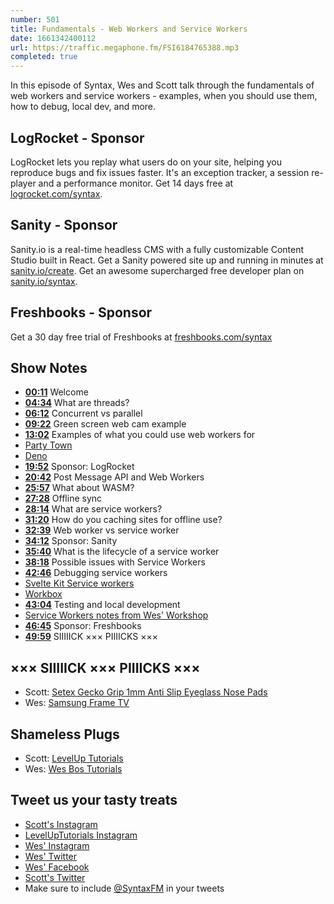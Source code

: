 ```yaml
---
number: 501
title: Fundamentals - Web Workers and Service Workers
date: 1661342400112
url: https://traffic.megaphone.fm/FSI6184765388.mp3
completed: true
---
```


In this episode of Syntax, Wes and Scott talk through the fundamentals of web workers and service workers - examples, when you should use them, how to debug, local dev, and more.

## LogRocket  - Sponsor

LogRocket lets you replay what users do on your site, helping you reproduce bugs and fix issues faster. It's an exception tracker, a session re-player and a performance monitor. Get 14 days free at [logrocket.com/syntax](https://logrocket.com/syntax).

## Sanity - Sponsor

Sanity.io is a real-time headless CMS with a fully customizable Content Studio built in React. Get a Sanity powered site up and running in minutes at [sanity.io/create](https://www.sanity.io/create). Get an awesome supercharged free developer plan on [sanity.io/syntax](https://www.sanity.io/syntax).

## Freshbooks - Sponsor

Get a 30 day free trial of Freshbooks at [freshbooks.com/syntax](https://freshbooks.com/syntax)

## Show Notes

* **[00:11](#t=00:11)** Welcome
* **[04:34](#t=04:34)** What are threads?
* **[06:12](#t=06:12)** Concurrent vs parallel
* **[09:22](#t=09:22)** Green screen web cam example
* **[13:02](#t=13:02)** Examples of what you could use web workers for
* [Party Town](https://partytown.builder.io)
* [Deno](https://deno.land)
* **[19:52](#t=19:52)** Sponsor: LogRocket
* **[20:42](#t=20:42)** Post Message API and Web Workers
* **[25:57](#t=25:57)** What about WASM?
* **[27:28](#t=27:28)** Offline sync
* **[28:14](#t=28:14)** What are service workers?
* **[31:20](#t=31:20)** How do you caching sites for offline use?
* **[32:39](#t=32:39)** Web worker vs service worker
* **[34:12](#t=34:12)** Sponsor: Sanity
* **[35:40](#t=35:40)** What is the lifecycle of a service worker
* **[38:18](#t=38:18)** Possible issues with Service Workers
* **[42:46](#t=42:46)** Debugging service workers
* [Svelte Kit Service workers](https://kit.svelte.dev/docs/service-workers)
* [Workbox](https://developer.chrome.com/docs/workbox/)
* **[43:04](#t=43:04)** Testing and local development
* [Service Workers notes from Wes' Workshop](https://github.com/wesbos/Web-App-Workshop/blob/master/notes/08%20-%20Offline%20Support%20with%20Service%20Workers.md)
* **[46:45](#t=46:45)** Sponsor: Freshbooks
* **[49:59](#t=49:59)** SIIIIICK ××× PIIIICKS ×××

## ××× SIIIIICK ××× PIIIICKS ×××

* Scott: [Setex Gecko Grip 1mm Anti Slip Eyeglass Nose Pads](https://amzn.to/3w1LFZB)
* Wes: [Samsung Frame TV](https://amzn.to/3dvLDTw)

## Shameless Plugs

* Scott: [LevelUp Tutorials](https://leveluptutorials.com/)
* Wes: [Wes Bos Tutorials](https://wesbos.com/courses)

## Tweet us your tasty treats

* [Scott's Instagram](https://www.instagram.com/stolinski/)
* [LevelUpTutorials Instagram](https://www.instagram.com/LevelUpTutorials/)
* [Wes' Instagram](https://www.instagram.com/wesbos/)
* [Wes' Twitter](https://twitter.com/wesbos)
* [Wes' Facebook](https://www.facebook.com/wesbos.developer)
* [Scott's Twitter](https://twitter.com/stolinski)
* Make sure to include [@SyntaxFM](https://twitter.com/SyntaxFM) in your tweets
